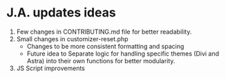 # J.A. updates ideas

1. Few changes in CONTRIBUTING.md file for better readability.
2. Small changes in customizer-reset.php
	- Changes to be more consistent formatting and spacing
	- Future idea to Separate logic for handling specific themes (Divi and Astra) into their own functions for better
	  modularity.
3. JS Script improvements
